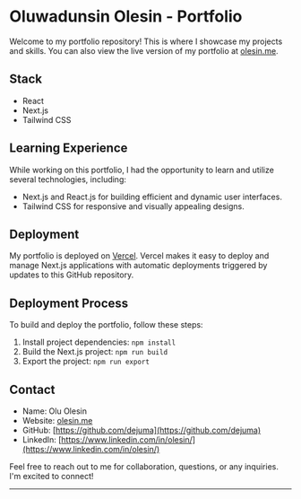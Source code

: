 # Oluwadunsin Olesin - Portfolio

Welcome to my portfolio repository! This is where I showcase my projects and skills. You can also view the live version of my portfolio at [olesin.me](https://olesin.me).

## Stack

- React
- Next.js
- Tailwind CSS

## Learning Experience

While working on this portfolio, I had the opportunity to learn and utilize several technologies, including:

- Next.js and React.js for building efficient and dynamic user interfaces.
- Tailwind CSS for responsive and visually appealing designs.

## Deployment

My portfolio is deployed on [Vercel](https://vercel.com/). Vercel makes it easy to deploy and manage Next.js applications with automatic deployments triggered by updates to this GitHub repository.

## Deployment Process

To build and deploy the portfolio, follow these steps:

1. Install project dependencies: `npm install`
2. Build the Next.js project: `npm run build`
3. Export the project: `npm run export`

## Contact

- Name: Olu Olesin
- Website: [olesin.me](https://olesin.me)
- GitHub: [https://github.com/dejuma](https://github.com/dejuma)
- LinkedIn: [https://www.linkedin.com/in/olesin/](https://www.linkedin.com/in/olesin/)

Feel free to reach out to me for collaboration, questions, or any inquiries. I'm excited to connect!

---
